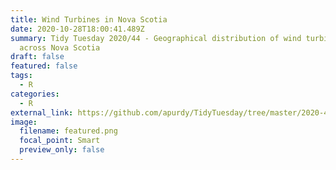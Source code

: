 ```yaml
---
title: Wind Turbines in Nova Scotia
date: 2020-10-28T18:00:41.489Z
summary: Tidy Tuesday 2020/44 - Geographical distribution of wind turbines
  across Nova Scotia
draft: false
featured: false
tags:
  - R
categories:
  - R
external_link: https://github.com/apurdy/TidyTuesday/tree/master/2020-44
image:
  filename: featured.png
  focal_point: Smart
  preview_only: false
---
```

